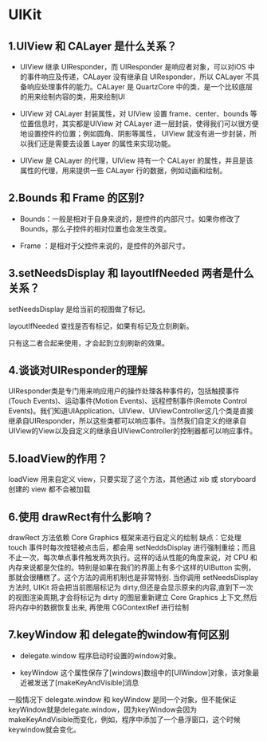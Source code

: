 # UIKit
## 1.UIView 和 CALayer 是什么关系？ 

- UIView 继承 UIResponder，而 UIResponder 是响应者对象，可以对iOS 中的事件响应及传递，CALayer 没有继承自 UIResponder，所以 CALayer 不具备响应处理事件的能力。CALayer 是 QuartzCore 中的类，是一个比较底层的用来绘制内容的类，用来绘制UI

- UIView 对 CALayer 封装属性，对 UIView 设置 frame、center、bounds 等位置信息时，其实都是UIView 对 CALayer 进一层封装，使得我们可以很方便地设置控件的位置；例如圆角、阴影等属性， UIView 就没有进一步封装，所以我们还是需要去设置 Layer 的属性来实现功能。

- UIView 是 CALayer 的代理，UIView 持有一个 CALayer 的属性，并且是该属性的代理，用来提供一些 CALayer 行的数据，例如动画和绘制。

## 2.Bounds 和 Frame 的区别?

- Bounds：一般是相对于自身来说的，是控件的内部尺寸。如果你修改了 Bounds，那么子控件的相对位置也会发生改变。

- Frame ：是相对于父控件来说的，是控件的外部尺寸。

## 3.setNeedsDisplay 和 layoutIfNeeded 两者是什么关系？

setNeedsDisplay 是给当前的视图做了标记。

layoutIfNeeded 查找是否有标记，如果有标记及立刻刷新。

只有这二者合起来使用，才会起到立刻刷新的效果。

## 4.谈谈对UIResponder的理解

UIResponder类是专门用来响应用户的操作处理各种事件的，包括触摸事件(Touch Events)、运动事件(Motion Events)、远程控制事件(Remote Control Events)。我们知道UIApplication、UIView、UIViewController这几个类是直接继承自UIResponder，所以这些类都可以响应事件。当然我们自定义的继承自UIView的View以及自定义的继承自UIViewController的控制器都可以响应事件。

## 5.loadView的作用？

loadView 用来自定义 view，只要实现了这个方法，其他通过 xib 或 storyboard 创建的 view 都不会被加载


## 6.使用 drawRect有什么影响？

drawRect 方法依赖 Core Graphics 框架来进行自定义的绘制
缺点：它处理 touch 事件时每次按钮被点击后，都会用 setNeddsDisplay 进行强制重绘；而且不止一次，每次单点事件触发两次执行。这样的话从性能的角度来说，对 CPU 和内存来说都是欠佳的。特别是如果在我们的界面上有多个这样的UIButton 实例，那就会很糟糕了。这个方法的调用机制也是非常特别. 当你调用 setNeedsDisplay 方法时, UIKit 将会把当前图层标记为 dirty,但还是会显示原来的内容,直到下一次的视图渲染周期,才会将标记为 dirty 的图层重新建立 Core Graphics 上下文,然后将内存中的数据恢复出来, 再使用 CGContextRef 进行绘制

## 7.keyWindow 和 delegate的window有何区别

- delegate.window 程序启动时设置的window对象。

- keyWindow 这个属性保存了[windows]数组中的[UIWindow]对象，该对象最近被发送了[makeKeyAndVisible]消息

一般情况下 delegate.window 和 keyWindow 是同一个对象，但不能保证keyWindow就是delegate.window，因为keyWindow会因为makeKeyAndVisible而变化，例如，程序中添加了一个悬浮窗口，这个时候keywindow就会变化。